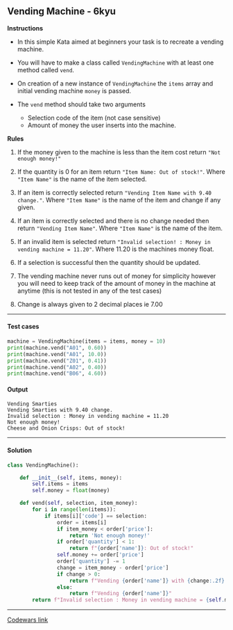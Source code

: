 ## Vending Machine - 6kyu

**Instructions**

- In this simple Kata aimed at beginners your task is to recreate a vending machine.

- You will have to make a class called `VendingMachine` with at least one method called `vend`.

- On creation of a new instance of `VendingMachine` the `items` array and initial vending machine `money` is passed.

- The `vend` method should take two arguments
    - Selection code of the item (not case sensitive)
    - Amount of money the user inserts into the machine.

**Rules**
1. If the money given to the machine is less than the item cost return `"Not enough money!"`

2. If the quantity is 0 for an item return `"Item Name: Out of stock!"`. Where `"Item Name"` is the name of the item selected.

3. If an item is correctly selected return `"Vending Item Name with 9.40 change."`. Where `"Item Name"` is the name of the item and change if any given.

4. If an item is correctly selected and there is no change needed then return `"Vending Item Name"`. Where `"Item Name"` is the name of the item.

5. If an invalid item is selected return `"Invalid selection! : Money in vending machine = 11.20"`. Where 11.20 is the machines money float.

6. If a selection is successful then the quantity should be updated.

7. The vending machine never runs out of money for simplicity however you will need to keep track of the amount of money in the machine at anytime (this is not tested in any of the test cases)

8. Change is always given to 2 decimal places ie 7.00

---

#### Test cases

```Python
machine = VendingMachine(items = items, money = 10)
print(machine.vend("A01", 0.60))
print(machine.vend("A01", 10.0))
print(machine.vend("Z01", 0.41))
print(machine.vend("A02", 0.40))
print(machine.vend("B06", 4.60))
```

#### Output 
```
Vending Smarties
Vending Smarties with 9.40 change.
Invalid selection : Money in vending machine = 11.20
Not enough money!
Cheese and Onion Crisps: Out of stock!
```

---

#### Solution

```python
class VendingMachine():

    def __init__(self, items, money):
        self.items = items
        self.money = float(money)

    def vend(self, selection, item_money):
        for i in range(len(items)):
            if items[i]['code'] == selection:
                order = items[i]
                if item_money < order['price']:
                    return 'Not enough money!'
                if order['quantity'] < 1:
                    return f"{order['name']}: Out of stock!"
                self.money += order['price']
                order['quantity'] -= 1
                change = item_money - order['price']
                if change > 0:
                    return f"Vending {order['name']} with {change:.2f} change."
                else:
                    return f"Vending {order['name']}"
        return f"Invalid selection : Money in vending machine = {self.money:.2f}"
```

---


[Codewars link](https://www.codewars.com/kata/586e6d4cb98de09e3800014f)
